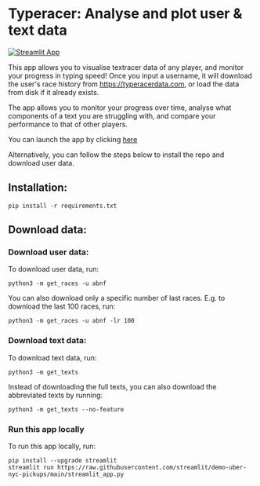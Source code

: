 # Typeracer: Analyse and plot user & text data

[![Streamlit App](https://static.streamlit.io/badges/streamlit_badge_black_white.svg)](https://arunfrey-typeracer-app-siw3aw.streamlitapp.com/)

This app allows you to visualise textracer data of any player, and monitor your progress in typing speed! Once you input a username, it will download the user's race history from https://typeracerdata.com, or load the data from disk if it already exists.

The app allows you to monitor your progress over time, analyse what components of a text you are struggling with, and compare your performance to that of other players.

You can launch the app by clicking [here](https://arunfrey-typeracer-app-siw3aw.streamlitapp.com/)

Alternatively, you can follow the steps below to install the repo and download user data.  

## Installation: 

```
pip install -r requirements.txt
```

## Download data: 

### Download user data: 
To download user data, run: 
```
python3 -m get_races -u abnf
```

You can also download only a specific number of last races. E.g. to download the last 100 races, run: 
```
python3 -m get_races -u abnf -lr 100
```

### Download text data: 
To download text data, run: 
```
python3 -m get_texts 
```

Instead of downloading the full texts, you can also download the abbreviated texts by running: 
```
python3 -m get_texts --no-feature 
```

### Run this app locally

To run this app locally, run:

```
pip install --upgrade streamlit
streamlit run https://raw.githubusercontent.com/streamlit/demo-uber-nyc-pickups/main/streamlit_app.py
```
